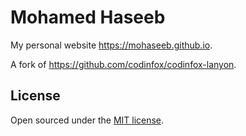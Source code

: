 # Mohamed Haseeb
My personal website https://mohaseeb.github.io.

A fork of https://github.com/codinfox/codinfox-lanyon.

## License

Open sourced under the [MIT license](LICENSE.md).
